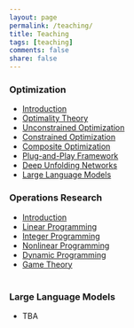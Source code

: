 ```yaml
---
layout: page
permalink: /teaching/
title: Teaching
tags: [teaching]
comments: false
share: false
---
```




### Optimization

- <a href="../teaching/现代优化方法/绪论.pdf" class="textlink" target="_blank">Introduction </a> <br>
- <a href="../teaching/现代优化方法/最优化理论.pdf" class="textlink" target="_blank">Optimality Theory </a> <br>
- <a href="../teaching/现代优化方法/无约束优化算法.pdf" class="textlink" target="_blank">Unconstrained Optimization </a> <br>
- <a href="../teaching/现代优化方法/约束优化算法.pdf" class="textlink" target="_blank">Constrained Optimization </a> <br>
- <a href="../teaching/现代优化方法/复合优化算法.pdf" class="textlink" target="_blank">Composite Optimization </a> <br>
- <a href="../teaching/现代优化方法/即插即用框架.pdf" class="textlink" target="_blank">Plug-and-Play Framework</a> <br>
- <a href="../teaching/现代优化方法/深度展开网络.pdf" class="textlink" target="_blank">Deep Unfolding Networks</a> <br>
- <a href="../teaching/现代优化方法/大模型辅助设计.pdf" class="textlink" target="_blank">Large Language Models</a> <br>





### Operations Research 

- <a href="../teaching/运筹学/引言.pdf" class="textlink" target="_blank">Introduction </a> <br>
- <a href="../teaching/运筹学/线性规划.pdf" class="textlink" target="_blank">Linear Programming </a> <br>
- <a href="../teaching/运筹学/整数规划.pdf" class="textlink" target="_blank">Integer Programming </a> <br>
- <a href="../teaching/运筹学/非线性规划.pdf" class="textlink" target="_blank">Nonlinear Programming </a> <br>
- <a href="../teaching/运筹学/动态规划.pdf" class="textlink" target="_blank">Dynamic Programming </a><br>
- <a href="../teaching/运筹学/对策论.pdf" class="textlink" target="_blank">Game Theory </a><br><br>

### Large Language Models
- TBA
